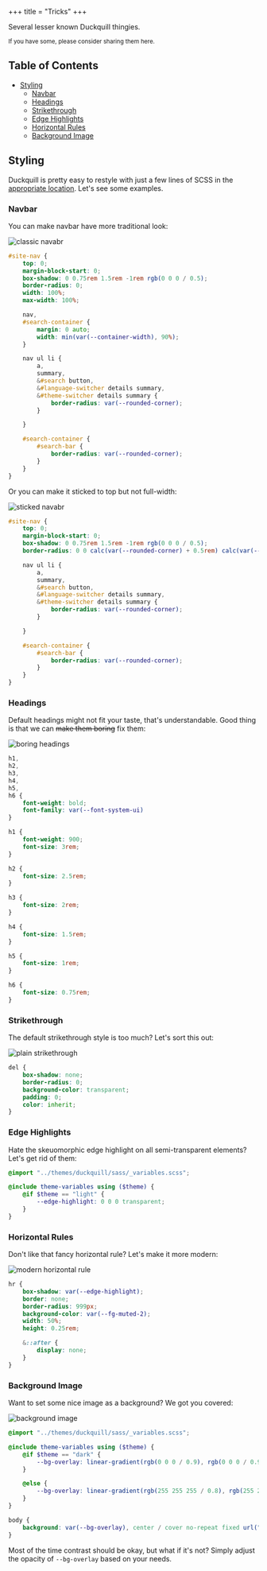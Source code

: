 +++
title = "Tricks"
+++

Several lesser known Duckquill thingies.

<small>If you have some, please consider sharing them here.</small>

## Table of Contents

- [Styling](#styling)
  - [Navbar](#navbar)
  - [Headings](#headings)
  - [Strikethrough](#strikethrough)
  - [Edge Highlights](#edge-highlights)
  - [Horizontal Rules](#horizontal-rules)
  - [Background Image](#background-image)

## Styling

Duckquill is pretty easy to restyle with just a few lines of SCSS in the [appropriate location](@/_index.md#custom-styles). Let's see some examples.

### Navbar

You can make navbar have more traditional look:

![classic navabr](https://files.catbox.moe/wd9nal.png)

```scss
#site-nav {
    top: 0;
    margin-block-start: 0;
    box-shadow: 0 0.75rem 1.5rem -1rem rgb(0 0 0 / 0.5);
    border-radius: 0;
    width: 100%;
    max-width: 100%;

    nav,
    #search-container {
        margin: 0 auto;
        width: min(var(--container-width), 90%);
    }

    nav ul li {
        a,
        summary,
        &#search button,
        &#language-switcher details summary,
        &#theme-switcher details summary {
            border-radius: var(--rounded-corner);
        }

    }

    #search-container {
        #search-bar {
            border-radius: var(--rounded-corner);
        }
    }
}
```

Or you can make it sticked to top but not full-width:

![sticked navabr](https://files.catbox.moe/vr62lb.png)

```scss
#site-nav {
    top: 0;
    margin-block-start: 0;
    box-shadow: 0 0.75rem 1.5rem -1rem rgb(0 0 0 / 0.5);
    border-radius: 0 0 calc(var(--rounded-corner) + 0.5rem) calc(var(--rounded-corner) + 0.5rem);

    nav ul li {
        a,
        summary,
        &#search button,
        &#language-switcher details summary,
        &#theme-switcher details summary {
            border-radius: var(--rounded-corner);
        }

    }

    #search-container {
        #search-bar {
            border-radius: var(--rounded-corner);
        }
    }
}
```

### Headings

Default headings might not fit your taste, that's understandable. Good thing is that we can ~~make them boring~~ fix them:

![boring headings](https://files.catbox.moe/6ok740.png)

```scss
h1,
h2,
h3,
h4,
h5,
h6 {
    font-weight: bold;
    font-family: var(--font-system-ui)
}

h1 {
    font-weight: 900;
    font-size: 3rem;
}

h2 {
    font-size: 2.5rem;
}

h3 {
    font-size: 2rem;
}

h4 {
    font-size: 1.5rem;
}

h5 {
    font-size: 1rem;
}

h6 {
    font-size: 0.75rem;
}
```

### Strikethrough

The default strikethrough style is too much? Let's sort this out:

![plain strikethrough](https://files.catbox.moe/y2tbwm.png)

```scss
del {
    box-shadow: none;
    border-radius: 0;
    background-color: transparent;
    padding: 0;
    color: inherit;
}
```

### Edge Highlights

Hate the skeuomorphic edge highlight on all semi-transparent elements? Let's get rid of them:

```scss
@import "../themes/duckquill/sass/_variables.scss";

@include theme-variables using ($theme) {
    @if $theme == "light" {
        --edge-highlight: 0 0 0 transparent;
    }
}
```

### Horizontal Rules

Don't like that fancy horizontal rule? Let's make it more modern:

![modern horizontal rule](https://files.catbox.moe/qyqzoy.png)

```scss
hr {
	box-shadow: var(--edge-highlight);
	border: none;
	border-radius: 999px;
	background-color: var(--fg-muted-2);
	width: 50%;
	height: 0.25rem;

    &::after {
        display: none;
    }
}
```

### Background Image

Want to set some nice image as a background? We got you covered:

![background image](https://files.catbox.moe/no8vfc.png)

```scss
@import "../themes/duckquill/sass/_variables.scss";

@include theme-variables using ($theme) {
    @if $theme == "dark" {
        --bg-overlay: linear-gradient(rgb(0 0 0 / 0.9), rgb(0 0 0 / 0.9));
    }

    @else {
        --bg-overlay: linear-gradient(rgb(255 255 255 / 0.8), rgb(255 255 255 / 0.8));
    }
}

body {
    background: var(--bg-overlay), center / cover no-repeat fixed url("https://images.unsplash.com/photo-1523712999610-f77fbcfc3843");
}
```

Most of the time contrast should be okay, but what if it's not? Simply adjust the opacity of `--bg-overlay` based on your needs.
